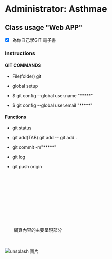 # Administrator: Asthmae
## Class usage "Web APP" 
- [x] 為你自己學GIT 電子書
### Instructions
#### GIT COMMANDS

* File(folder) git

* global setup

* $ git config --global user.name "*****"

* $ git config --global user.email "*****"

#### Functions

* git status

* git add(TAB) git add -- git add .

* git commit -m"*****"

* git log

* git push origin

  <HTML>

　<HEAD>

　　<TITLE>程式碼</TITLE>

　　<Meta>

　</HEAD>

　<BODY>

　　網頁內容的主要呈現部分

　</BODY>

</HTML>

![unsplash 圖片](https://images.unsplash.com/photo-1573900941478-7cc800f708f3?ixlib=rb-1.2.1&ixid=eyJhcHBfaWQiOjEyMDd9&auto=format&fit=crop&w=2100&q=80)
